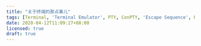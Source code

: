 ```yaml
---
title: "关于终端的那点事儿"
tags: [Terminal, 'Terminal Emulator', PTY, ConPTY, 'Escape Sequence', POSIX, Termios, ncurses, Terminfo]
date: 2020-04-12T11:09:27+08:00
licensed: true
draft: true
---
```


